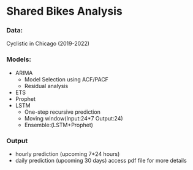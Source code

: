 # Shared Bikes Analysis
### Data: 
Cyclistic in Chicago (2019-2022)
### Models:
 - ARIMA
   - Model Selection using ACF/PACF
   - Residual analysis
 - ETS
 - Prophet
 - LSTM
   - One-step recursive prediction
   - Moving window(Input:24*7 Output:24)
   - Ensemble:(LSTM+Prophet) 
### Output
 - hourly prediction (upcoming 7*24 hours)
 - daily prediction (upcoming 30 days)
access pdf file for more details
